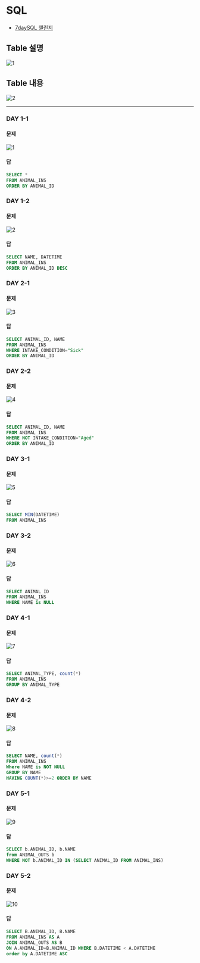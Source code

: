 # SQL

- <a href="https://github.com/ydj515/Algorithm_study/blob/master/Java/src/num15953/Main.java">7daySQL 챌린지</a>

## Table 설명
![1](https://user-images.githubusercontent.com/32935365/64315607-7cd45600-cfed-11e9-83ee-f78d1c0c8aba.PNG)

## Table 내용
![2](https://user-images.githubusercontent.com/32935365/64315628-8a89db80-cfed-11e9-920f-5ba5c08808aa.PNG)

<hr>

### DAY 1-1

#### 문제
![1](https://user-images.githubusercontent.com/32935365/64316314-6b8c4900-cfef-11e9-969b-e17d1c35db4e.PNG)
#### 답
```SQL
SELECT *
FROM ANIMAL_INS
ORDER BY ANIMAL_ID
```

### DAY 1-2

#### 문제
![2](https://user-images.githubusercontent.com/32935365/64316484-ed7c7200-cfef-11e9-8010-bfd69b168847.PNG)
#### 답
```SQL
SELECT NAME, DATETIME
FROM ANIMAL_INS
ORDER BY ANIMAL_ID DESC
```

### DAY 2-1

#### 문제
![3](https://user-images.githubusercontent.com/32935365/64316615-4c41eb80-cff0-11e9-9d88-e37f46aa4948.PNG)
#### 답
```SQL
SELECT ANIMAL_ID, NAME
FROM ANIMAL_INS
WHERE INTAKE_CONDITION="Sick"
ORDER BY ANIMAL_ID
```

### DAY 2-2

#### 문제
![4](https://user-images.githubusercontent.com/32935365/64316630-5663ea00-cff0-11e9-88e7-a778723c90db.PNG)
#### 답
```SQL
SELECT ANIMAL_ID, NAME
FROM ANIMAL_INS
WHERE NOT INTAKE_CONDITION="Aged"
ORDER BY ANIMAL_ID
```

### DAY 3-1

#### 문제
![5](https://user-images.githubusercontent.com/32935365/64316774-cbcfba80-cff0-11e9-8881-d5d2b82fea73.PNG)
#### 답
```SQL
SELECT MIN(DATETIME)
FROM ANIMAL_INS
```

### DAY 3-2

#### 문제
![6](https://user-images.githubusercontent.com/32935365/64316782-d2f6c880-cff0-11e9-9d41-8ed4353e89a8.PNG)
#### 답
```SQL
SELECT ANIMAL_ID
FROM ANIMAL_INS
WHERE NAME is NULL
```

### DAY 4-1

#### 문제
![7](https://user-images.githubusercontent.com/32935365/64316914-2701ad00-cff1-11e9-9039-bebb2772e464.PNG)
#### 답
```SQL
SELECT ANIMAL_TYPE, count(*)
FROM ANIMAL_INS
GROUP BY ANIMAL_TYPE
```

### DAY 4-2

#### 문제
![8](https://user-images.githubusercontent.com/32935365/64316921-3123ab80-cff1-11e9-9653-ab9d155c9213.PNG)
#### 답
```SQL
SELECT NAME, count(*)
FROM ANIMAL_INS
Where NAME is NOT NULL
GROUP BY NAME
HAVING COUNT(*)>=2 ORDER BY NAME
```

### DAY 5-1

#### 문제
![9](https://user-images.githubusercontent.com/32935365/64366382-108b3e00-d051-11e9-82fa-ad8c7d3fb8c0.PNG)
#### 답
```SQL
SELECT b.ANIMAL_ID, b.NAME
from ANIMAL_OUTS b
WHERE NOT b.ANIMAL_ID IN (SELECT ANIMAL_ID FROM ANIMAL_INS)
```

### DAY 5-2

#### 문제
![10](https://user-images.githubusercontent.com/32935365/64366401-1a14a600-d051-11e9-80bc-b7a8f5b80874.PNG)
#### 답
```SQL
SELECT B.ANIMAL_ID, B.NAME
FROM ANIMAL_INS AS A
JOIN ANIMAL_OUTS AS B
ON A.ANIMAL_ID=B.ANIMAL_ID WHERE B.DATETIME < A.DATETIME
order by A.DATETIME ASC
```
